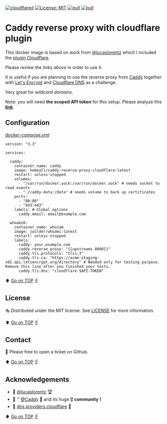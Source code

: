 [![cloudflared](https://github.com/homeall/caddy-reverse-proxy-cloudflare/workflows/CI/badge.svg)](https://github.com/homeall/caddy-reverse-proxy-cloudflare/actions) [![License: MIT](https://img.shields.io/badge/License-MIT-yellow.svg)](https://opensource.org/licenses/MIT) [![pull](https://img.shields.io/docker/pulls/homeall/caddy-reverse-proxy-cloudflare)](https://img.shields.io/docker/pulls/homeall/caddy-reverse-proxy-cloudflare) [![pull](https://img.shields.io/docker/image-size/homeall/caddy-reverse-proxy-cloudflare)](https://img.shields.io/docker/image-size/homeall/caddy-reverse-proxy-cloudflare)

# Caddy reverse proxy with cloudflare plugin

This docker image is based on work from [@lucaslorentz](https://github.com/lucaslorentz/caddy-docker-proxy) which I included the [plugin Cloudflare](https://github.com/caddy-dns/cloudflare).

Please review the *links above* in order to use it. 

It is useful if you are planning to use the reverse proxy from [Caddy](https://caddyserver.com/) together with [Let's Encrypt](https://letsencrypt.org/) and [Cloudflare DNS](https://www.cloudflare.com/dns/) as a challenge. 

Very great for *wildcard domains*. 

Note: you will need **the scoped API token** for this setup. Please analyze this **[link](https://github.com/libdns/cloudflare#authenticating)**.

## Configuration

[docker-compose.yml](https://docs.docker.com/compose/):


```
version: "3.3"

services:

  caddy:
    container_name: caddy
    image: homeall/caddy-reverse-proxy-cloudflare:latest
    restart: unless-stopped
    volumes:
      - "/var/run/docker.sock:/var/run/docker.sock" # needs socket to read events
      - "./caddy-data:/data" # needs volume to back up certificates
    ports:
      - "80:80"
      - "443:443"
    labels: # Global options
      caddy.email: email@example.com

  whoami0:
    container_name: whoiam
    image: jwilder/whoami:latest
    restart: unless-stopped
    labels:
      caddy: your.example.com
      caddy.reverse_proxy: "{{upstreams 8000}}"
      caddy.tls.protocols: "tls1.3"
      caddy.tls.ca: "https://acme-staging-v02.api.letsencrypt.org/directory" # Needed only for testing purpose. Remove this line after you finished your tests.
      caddy.tls.dns: "cloudflare $API-TOKEN"
```
:arrow_up: [Go on TOP](#about-the-project) :point_up:

<!-- LICENSE -->
## License

:newspaper_roll: Distributed under the MIT license. See [LICENSE](https://raw.githubusercontent.com/homeall/caddy-reverse-proxy-cloudflare/main/LICENSE) for more information.

:arrow_up: [Go on TOP](#about-the-project) :point_up:

<!-- CONTACT -->
## Contact

:red_circle: Please free to open a ticket on Github.

:arrow_up: [Go on TOP](#about-the-project) :point_up:

<!-- ACKNOWLEDGEMENTS -->
## Acknowledgements

 * :tada: [@lucaslorentz](https://github.com/lucaslorentz/caddy-docker-proxy) :trophy:
 * :tada: :tm: [@Caddy](https://github.com/caddyserver/caddy) :1st_place_medal: and its huge :medal_military: **community** :heavy_exclamation_mark:
 * :tada: [dns.providers.cloudflare](https://github.com/caddy-dns/cloudflare) :medal_sports:

:arrow_up: [Go on TOP](#about-the-project) :point_up:

